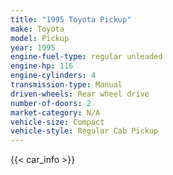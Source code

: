 ```yaml
---
title: "1995 Toyota Pickup"
make: Toyota
model: Pickup
year: 1995
engine-fuel-type: regular unleaded
engine-hp: 116
engine-cylinders: 4
transmission-type: Manual
driven-wheels: Rear wheel drive
number-of-doors: 2
market-category: N/A
vehicle-size: Compact
vehicle-style: Regular Cab Pickup
---
```


{{< car_info >}}
